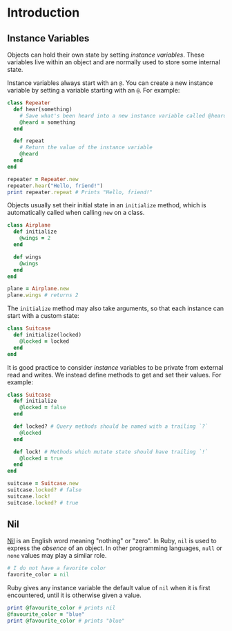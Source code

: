 # Introduction

## Instance Variables

Objects can hold their own state by setting _instance variables_.
These variables live within an object and are normally used to store some internal state.

Instance variables always start with an `@`.
You can create a new instance variable by setting a variable starting with an `@`.
For example:

```ruby
class Repeater
  def hear(something)
    # Save what's been heard into a new instance variable called @heard
    @heard = something
  end

  def repeat
    # Return the value of the instance variable
    @heard
  end
end

repeater = Repeater.new
repeater.hear("Hello, friend!")
print repeater.repeat # Prints "Hello, friend!"
```

Objects usually set their initial state in an `initialize` method, which is automatically called when calling `new` on a class.

```ruby
class Airplane
  def initialize
    @wings = 2
  end

  def wings
    @wings
  end
end

plane = Airplane.new
plane.wings # returns 2
```

The `initialize` method may also take arguments, so that each instance can start with a custom state:

```ruby
class Suitcase
  def initialize(locked)
    @locked = locked
  end
end
```

It is good practice to consider _instance_ variables to be private from external read and writes.
We instead define methods to get and set their values.
For example:

```ruby
class Suitcase
  def initialize
    @locked = false
  end

  def locked? # Query methods should be named with a trailing `?`
    @locked
  end

  def lock! # Methods which mutate state should have trailing `!`
    @locked = true
  end
end

suitcase = Suitcase.new
suitcase.locked? # false
suitcase.lock!
suitcase.locked? # true
```

## Nil

[Nil][nil-dictionary] is an English word meaning "nothing" or "zero".
In Ruby, `nil` is used to express the _absence_ of an object.
In other programming languages, `null` or `none` values may play a similar role.

```ruby
# I do not have a favorite color
favorite_color = nil
```

Ruby gives any instance variable the default value of `nil` when it is first encountered, until it is otherwise given a value.

```ruby
print @favourite_color # prints nil
@favourite_color = "blue"
print @favourite_color # prints "blue"
```

[nil-dictionary]: https://www.merriam-webster.com/dictionary/nil
